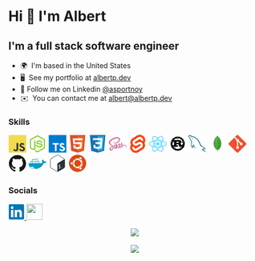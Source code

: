 Hi 👋 I'm Albert
=======================

I'm a full stack software engineer
----------------------------------

* 🌍  I'm based in the United States
* 🖥️  See my portfolio at [albertp.dev](https://albertp.dev)
* 👥  Follow me on Linkedin [@asportnoy](https://www.linkedin.com/in/asportnoy)
* ✉️  You can contact me at [albert@albertp.dev](mailto:albert@albertp.dev)

### Skills

<p align="left">
	<img src="https://raw.githubusercontent.com/devicons/devicon/v2.15.1/icons/javascript/javascript-original.svg"
		width="36" height="36" alt="JavaScript" />
	<img src="https://raw.githubusercontent.com/devicons/devicon/v2.15.1/icons/nodejs/nodejs-original.svg" width="36"
		height="36" alt="NodeJS" />
	<img src="https://raw.githubusercontent.com/devicons/devicon/v2.15.1/icons/typescript/typescript-original.svg"
		width="36" height="36" alt="TypeScript" />
	<img src="https://raw.githubusercontent.com/devicons/devicon/v2.15.1/icons/html5/html5-original.svg" width="36"
		height="36" alt="HTML5" />
	<img src="https://raw.githubusercontent.com/devicons/devicon/v2.15.1/icons/css3/css3-original.svg" width="36"
		height="36" alt="CSS3" />
	<img src="https://raw.githubusercontent.com/devicons/devicon/v2.15.1/icons/sass/sass-original.svg" width="36"
		height="36" alt="Sass" />
	<img src="https://raw.githubusercontent.com/devicons/devicon/v2.15.1/icons/svelte/svelte-original.svg" width="36"
		height="36" alt="Svelte" />
	<img src="https://raw.githubusercontent.com/devicons/devicon/v2.15.1/icons/react/react-original.svg" width="36"
		height="36" alt="React" />
	<img src="https://raw.githubusercontent.com/devicons/devicon/v2.15.1/icons/rust/rust-plain.svg" width="36"
		height="36" alt="Rust" />
	<img src="https://raw.githubusercontent.com/devicons/devicon/v2.15.1/icons/mysql/mysql-original.svg" width="36"
		height="36" alt="SQL" />
	<img src="https://raw.githubusercontent.com/devicons/devicon/v2.15.1/icons/mongodb/mongodb-original.svg" width="36"
		height="36" alt="MongoDB" />
	<img src="https://raw.githubusercontent.com/devicons/devicon/v2.15.1/icons/git/git-original.svg" width="36"
		height="36" alt="Git" />
	<img src="https://raw.githubusercontent.com/devicons/devicon/v2.15.1/icons/github/github-original.svg" width="36"
		height="36" alt="GitHub" />
	<img src="https://raw.githubusercontent.com/devicons/devicon/v2.15.1/icons/docker/docker-plain.svg" width="36"
		height="36" alt="Docker" />
	<img src="https://raw.githubusercontent.com/devicons/devicon/v2.15.1/icons/bash/bash-original.svg" width="36"
		height="36" alt="Bash" />
	<img src="https://raw.githubusercontent.com/devicons/devicon/v2.15.1/icons/ubuntu/ubuntu-plain.svg" width="36"
		height="36" alt="Linux" />

</p>


### Socials

<p align="left">
	<a href="https://www.linkedin.com/in/asportnoy" target="_blank" rel="noreferrer">
		<img src="https://raw.githubusercontent.com/devicons/devicon/v2.15.1/icons/linkedin/linkedin-original.svg"
			width="32" height="32" />
	</a>
	<a href="https://www.stackoverflow.com/users/6911703" target="_blank" rel="noreferrer">
		<img src="https://raw.githubusercontent.com/danielcranney/readme-generator/main/public/icons/socials/stackoverflow.svg"
			width="32" height="32" />
	</a>
</p>

<p align="center">
	<img
		src="https://github-readme-stats.vercel.app/api?username=asportnoy&theme=algolia&show_icons=true&count_private=true&hide_border=true">
</p>

<p align="center">
	<img src="https://komarev.com/ghpvc/?username=asportnoy&style=flat">
</p>
